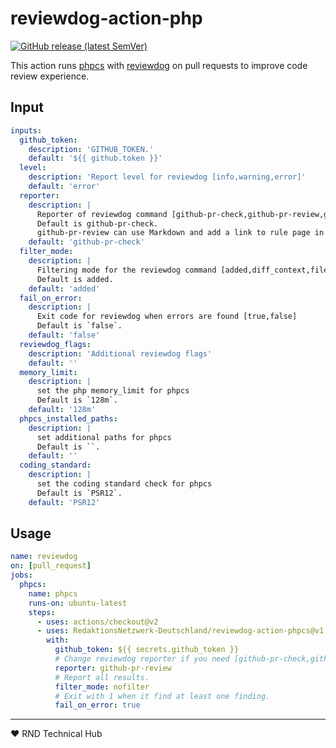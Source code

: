 # reviewdog-action-php

[![GitHub release (latest SemVer)](https://img.shields.io/github/v/release/RedaktionsNetzwerk-Deutschland/reviewdog-action-phpcs?logo=github&sort=semver)](https://github.com/RedaktionsNetzwerk-Deutschland/reviewdog-action-phpcs/releases)

This action runs [phpcs](https://github.com/squizlabs/PHP_CodeSniffer) with [reviewdog](https://github.com/reviewdog/reviewdog) on pull requests to improve code review experience.


## Input

```yaml
inputs:
  github_token:
    description: 'GITHUB_TOKEN.'
    default: '${{ github.token }}'
  level:
    description: 'Report level for reviewdog [info,warning,error]'
    default: 'error'
  reporter:
    description: |
      Reporter of reviewdog command [github-pr-check,github-pr-review,github-check].
      Default is github-pr-check.
      github-pr-review can use Markdown and add a link to rule page in reviewdog reports.
    default: 'github-pr-check'
  filter_mode:
    description: |
      Filtering mode for the reviewdog command [added,diff_context,file,nofilter].
      Default is added.
    default: 'added'
  fail_on_error:
    description: |
      Exit code for reviewdog when errors are found [true,false]
      Default is `false`.
    default: 'false'
  reviewdog_flags:
    description: 'Additional reviewdog flags'
    default: ''
  memory_limit:
    description: |
      set the php memory_limit for phpcs
      Default is `128m`.
    default: '128m'
  phpcs_installed_paths:
    description: |
      set additional paths for phpcs
      Default is ``.
    default: ''
  coding_standard:
    description: |
      set the coding standard check for phpcs
      Default is `PSR12`.
    default: 'PSR12'
```

## Usage

```yaml
name: reviewdog
on: [pull_request]
jobs:
  phpcs:
    name: phpcs
    runs-on: ubuntu-latest
    steps:
      - uses: actions/checkout@v2
      - uses: RedaktionsNetzwerk-Deutschland/reviewdog-action-phpcs@v1
        with:
          github_token: ${{ secrets.github_token }}
          # Change reviewdog reporter if you need [github-pr-check,github-check,github-pr-review].
          reporter: github-pr-review
          # Report all results.
          filter_mode: nofilter
          # Exit with 1 when it find at least one finding.
          fail_on_error: true
```

___

♥ RND Technical Hub
